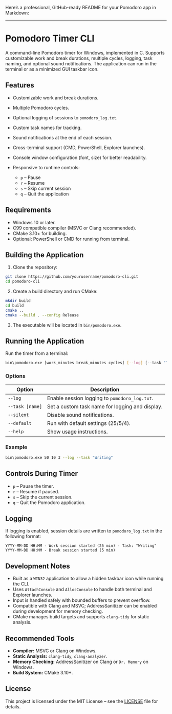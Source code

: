 Here’s a professional, GitHub-ready README for your Pomodoro app in Markdown:

---

# Pomodoro Timer CLI

A command-line Pomodoro timer for Windows, implemented in C. Supports customizable work and break durations, multiple cycles, logging, task naming, and optional sound notifications. The application can run in the terminal or as a minimized GUI taskbar icon.

## Features

* Customizable work and break durations.
* Multiple Pomodoro cycles.
* Optional logging of sessions to `pomodoro_log.txt`.
* Custom task names for tracking.
* Sound notifications at the end of each session.
* Cross-terminal support (CMD, PowerShell, Explorer launches).
* Console window configuration (font, size) for better readability.
* Responsive to runtime controls:

  * `p` – Pause
  * `r` – Resume
  * `s` – Skip current session
  * `q` – Quit the application

## Requirements

* Windows 10 or later.
* C99 compatible compiler (MSVC or Clang recommended).
* CMake 3.10+ for building.
* Optional: PowerShell or CMD for running from terminal.

## Building the Application

1. Clone the repository:

```bash
git clone https://github.com/yourusername/pomodoro-cli.git
cd pomodoro-cli
```

2. Create a build directory and run CMake:

```bash
mkdir build
cd build
cmake ..
cmake --build . --config Release
```

3. The executable will be located in `bin/pomodoro.exe`.

## Running the Application

Run the timer from a terminal:

```bash
bin\pomodoro.exe [work_minutes break_minutes cycles] [--log] [--task "Task Name"]
```

### Options

| Option          | Description                                     |
| --------------- | ----------------------------------------------- |
| `--log`         | Enable session logging to `pomodoro_log.txt`.   |
| `--task [name]` | Set a custom task name for logging and display. |
| `--silent`      | Disable sound notifications.                    |
| `--default`     | Run with default settings (25/5/4).             |
| `--help`        | Show usage instructions.                        |

### Example

```bash
bin\pomodoro.exe 50 10 3 --log --task "Writing"
```

## Controls During Timer

* `p` – Pause the timer.
* `r` – Resume if paused.
* `s` – Skip the current session.
* `q` – Quit the Pomodoro application.

## Logging

If logging is enabled, session details are written to `pomodoro_log.txt` in the following format:

```
YYYY-MM-DD HH:MM - Work session started (25 min) - Task: "Writing"
YYYY-MM-DD HH:MM - Break session started (5 min)
```

## Development Notes

* Built as a `WIN32` application to allow a hidden taskbar icon while running the CLI.
* Uses `AttachConsole` and `AllocConsole` to handle both terminal and Explorer launches.
* Input is handled safely with bounded buffers to prevent overflow.
* Compatible with Clang and MSVC; AddressSanitizer can be enabled during development for memory checking.
* CMake manages build targets and supports `clang-tidy` for static analysis.

## Recommended Tools

* **Compiler:** MSVC or Clang on Windows.
* **Static Analysis:** `clang-tidy`, `clang-analyzer`.
* **Memory Checking:** AddressSanitizer on Clang or `Dr. Memory` on Windows.
* **Build System:** CMake 3.10+.

## License

This project is licensed under the MIT License – see the [LICENSE](LICENSE) file for details.